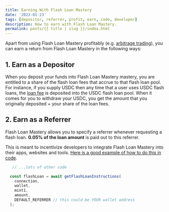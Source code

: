 ```yaml
---
title: Earning With Flash Loan Mastery
date: '2023-01-23'
tags: [depositor, referrer, profit, earn, code, developer]
description: How to earn with Flash Loan Mastery.
permalink: posts/{{ title | slug }}/index.html
---
```


Apart from using Flash Loan Mastery profitably (e.g. [arbitrage trading](/posts/jupiter-arbitrage-trading/)), you can earn a return from Flash Loan Mastery in the following ways:

## 1. Earn as a Depositor

When you deposit your funds into Flash Loan Mastery mastery, you are entitled to a share of the flash loan fees that accrue to that flash loan pool.  For instance, if you supply USDC then any time that a user uses USDC flash loans, the [loan fee](/posts/charges-and-fees/) is deposited into the USDC flash loan pool.  When it comes for you to withdraw your USDC, you get the amount that you originally deposited + your share of the loan fees.

## 2. Earn as a Referrer

Flash Loan Mastery allows you to specify a referrer whenever requesting a flash loan.  **0.05% of the loan amount** is paid out to this referrer.

This is meant to incentivize developers to integrate Flash Loan Mastery into their apps, websites and tools.  [Here is a good example of how to do this in code](https://github.com/moshthepitt/flm-jupiter-arb/blob/master/src/jup.ts#L149).

```ts
   // ...lots of other code

  const flashLoan = await getFlashLoanInstructions(
    connection,
    wallet,
    mint1,
    amount,
    DEFAULT_REFERRER // this could be YOUR wallet address
  );
```
